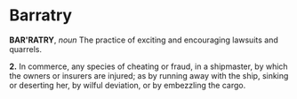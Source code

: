 # Barratry

**BAR'RATRY**, _noun_ The practice of exciting and encouraging lawsuits and quarrels.

**2.** In commerce, any species of cheating or fraud, in a shipmaster, by which the owners or insurers are injured; as by running away with the ship, sinking or deserting her, by wilful deviation, or by embezzling the cargo.